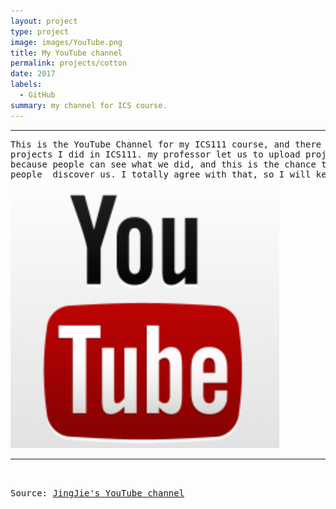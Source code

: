 ```yaml
---
layout: project
type: project
image: images/YouTube.png
title: My YouTube channel
permalink: projects/cotton
date: 2017
labels:
  - GitHub
summary: my channel for ICS course.
---
```



<hr>

<pre>
This is the YouTube Channel for my ICS111 course, and there were three 
projects I did in ICS111. my professor let us to upload project to YouTube 
because people can see what we did, and this is the chance to let 
people  discover us. I totally agree with that, so I will keep doing this.

<img class="ui tiny right spaced image" src="../images/YouTube.png">
<hr>

Source: <a href="https://www.youtube.com/channel/UC1mqPE7WxqCHKLlc_YLXySQ"><i class="large youtube icon "></i>JingJie's YouTube channel</a>

